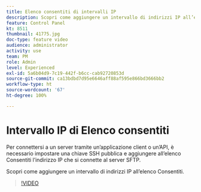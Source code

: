 ```yaml
---
title: Elenco consentiti di intervalli IP
description: Scopri come aggiungere un intervallo di indirizzi IP all’elenco Consentiti.
feature: Control Panel
kt: 8511
thumbnail: 41775.jpg
doc-type: feature video
audience: administrator
activity: use
team: PM
role: Admin
level: Experienced
exl-id: 5a6b04d9-7c19-442f-b6cc-cab92720853d
source-git-commit: ca13bdbd7d95e6646aff88af595e866bd3666bb2
workflow-type: ht
source-wordcount: '67'
ht-degree: 100%

---
```


# Intervallo IP di Elenco consentiti

Per connettersi a un server tramite un’applicazione client o un’API, è necessario impostare una chiave SSH pubblica e aggiungere all’elenco Consentiti l’indirizzo IP che si connette al server SFTP.

Scopri come aggiungere un intervallo di indirizzi IP all’elenco Consentiti.

>[!VIDEO](https://video.tv.adobe.com/v/41775?quality=12)

